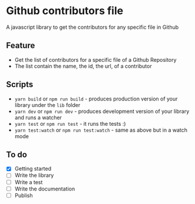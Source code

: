 # Github contributors file

A javascript library to get the contributors for any specific file in Github

## Feature

* Get the list of contributors for a specific file of a Github Repository
* The list contain the name, the id, the url, of a contributor

## Scripts

* `yarn build` or `npm run build` - produces production version of your library under the `lib` folder
* `yarn dev` or `npm run dev` - produces development version of your library and runs a watcher
* `yarn test` or `npm run test` - it runs the tests :)
* `yarn test:watch` or `npm run test:watch` - same as above but in a watch mode

## To do
- [x] Getting started
- [ ] Write the library
- [ ] Write a test
- [ ] Write the documentation
- [ ] Publish